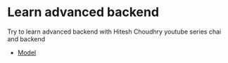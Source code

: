 # Learn advanced backend

Try to learn advanced backend with Hitesh Choudhry youtube series chai and backend

- [Model](https://app.eraser.io/workspace/YHDGyd6yPntKGvlCUvd4?origin=share)